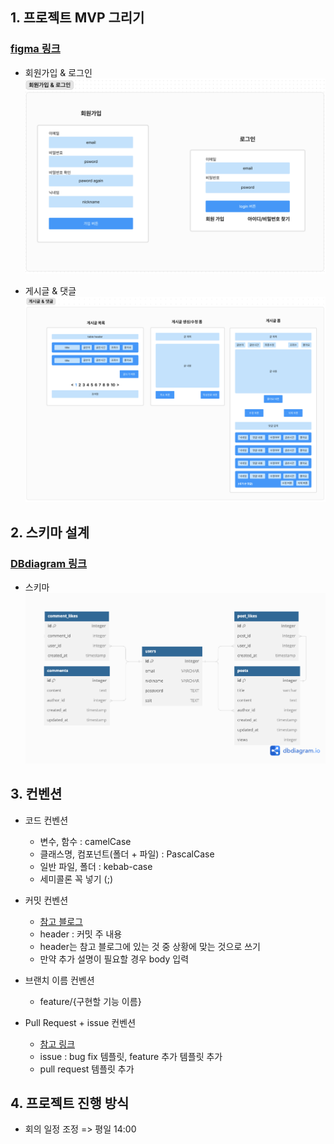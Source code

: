 ## 1. 프로젝트 MVP 그리기

### [figma 링크](https://www.figma.com/board/CQmSviDRr2qZyrxGvXK2GC/Untitled?node-id=0-1&t=NrSdD9OSbAUZcV4F-0)

- 회원가입 & 로그인
![](./img/users.png)

- 게시글 & 댓글
![](./img/postsAndComments.png)


## 2. 스키마 설계

### [DBdiagram 링크](https://dbdiagram.io/d/66839ed19939893daeca688e)

- 스키마
![](./img/schema.png)

## 3. 컨벤션
- 코드 컨벤션
    - 변수, 함수 : camelCase
    - 클래스명, 컴포넌트(폴더 + 파일) : PascalCase
    - 일반 파일, 폴더 : kebab-case
    - 세미콜론 꼭 넣기 (;)

- 커밋 컨벤션
    - [참고 블로그](https://hyunjun.kr/21)
    - header : 커밋 주 내용
    - header는 참고 블로그에 있는 것 중 상황에 맞는 것으로 쓰기
    - 만약 추가 설명이 필요할 경우 body 입력

- 브랜치 이름 컨벤션
    - feature/{구현할 기능 이름}

- Pull Request + issue 컨벤션
    - [참고 링크](https://amaran-th.github.io/Github/[Github]%20Issue%20&%20PR%20Template%20%EC%84%A4%EC%A0%95%ED%95%98%EA%B8%B0/)
    - issue : bug fix 템플릿, feature 추가 템플릿 추가
    - pull request 템플릿 추가

## 4. 프로젝트 진행 방식
- 회의 일정 조정 => 평일 14:00